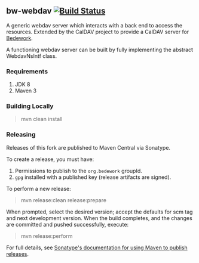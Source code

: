 ## bw-webdav [![Build Status](https://travis-ci.org/Bedework/bw-webdav.svg)](https://travis-ci.org/Bedework/bw-webdav)

A generic webdav server which interacts with a back end to access the
resources. Extended by the CalDAV project to provide a CalDAV server for
[Bedework](https://www.apereo.org/projects/bedework).

A functioning webdav server can be built by fully implementing the abstract
WebdavNsIntf class.

### Requirements

1. JDK 8
2. Maven 3

### Building Locally

> mvn clean install

### Releasing

Releases of this fork are published to Maven Central via Sonatype.

To create a release, you must have:

1. Permissions to publish to the `org.bedework` groupId.
2. `gpg` installed with a published key (release artifacts are signed).

To perform a new release:

> mvn release:clean release:prepare

When prompted, select the desired version; accept the defaults for scm tag and next development version.
When the build completes, and the changes are committed and pushed successfully, execute:

> mvn release:perform

For full details, see [Sonatype's documentation for using Maven to publish releases](http://central.sonatype.org/pages/apache-maven.html).
